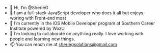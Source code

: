 - 👋 Hi, I’m @SherieG
- 👀 I am a full-stack JavaScript developer who does it all but enjoys woring with Front-end most
- 🌱 I’m currently in the iOS Mobile Developer program at Southern Career Institute powered by WozU
- 💞️ I’m looking to collaborate on anythiing really. I love working with people and learning new things.
- 📫 You can reach me at sheriegsolutions@gmail.com

<!---
SherieG/SherieG is a ✨ special ✨ repository because its `README.md` (this file) appears on your GitHub profile.
You can click the Preview link to take a look at your changes.
--->
